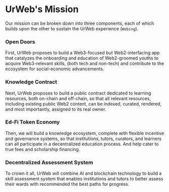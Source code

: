 # UrWeb's Mission

Our mission can be broken down into three components, each of which builds upon the other to sustain the UrWeb experience (`Webing`).

### Open Doors

First, UrWeb proposes to build a Web3-focused but Web2-interfacing app that catalyzes the onboarding and education of Web2-groomed youths to acquire Web3-relevant skills, (both tech and non-tech) and contribute to the ecosystem for social-economic advancements.

### Knowledge Contract

Next, UrWeb proposes to build a public contract dedicated to learning resources, both on-chain and off-chain, so that all relevant resources, including existing public Web2 content, can be indexed, curated, rendered, and most importantly, assigned to its real owner.

### Ed-Fi Token Economy

Then, we will build a knowledge ecosystem, complete with flexible incentive and governance systems, so that institutions, tutors, curators, and learners can all participate in a decentralized education process. And help cater to true fees and scholarship financing.

### Decentralized Assessment System

To crown it all, UrWeb will combine AI and blockchain technology to build a skill assessment system that enables institutions and tutors to better assess their wards with recommended the best paths for progress.


